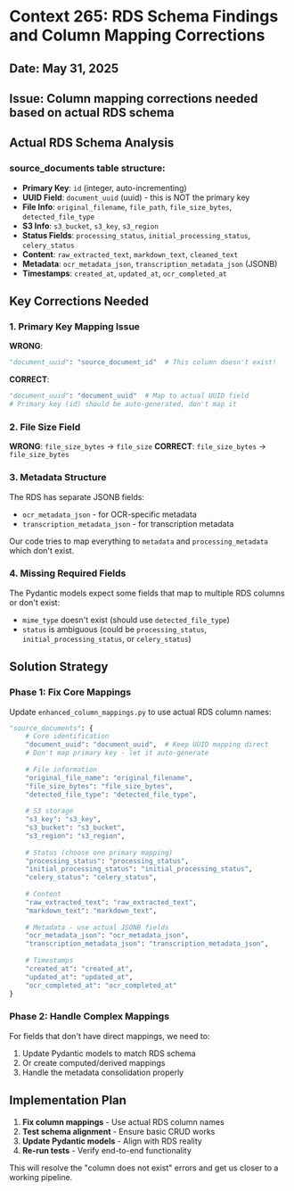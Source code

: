 # Context 265: RDS Schema Findings and Column Mapping Corrections

## Date: May 31, 2025
## Issue: Column mapping corrections needed based on actual RDS schema

## Actual RDS Schema Analysis

### source_documents table structure:
- **Primary Key**: `id` (integer, auto-incrementing)
- **UUID Field**: `document_uuid` (uuid) - this is NOT the primary key
- **File Info**: `original_filename`, `file_path`, `file_size_bytes`, `detected_file_type`
- **S3 Info**: `s3_bucket`, `s3_key`, `s3_region`
- **Status Fields**: `processing_status`, `initial_processing_status`, `celery_status`
- **Content**: `raw_extracted_text`, `markdown_text`, `cleaned_text`
- **Metadata**: `ocr_metadata_json`, `transcription_metadata_json` (JSONB)
- **Timestamps**: `created_at`, `updated_at`, `ocr_completed_at`

## Key Corrections Needed

### 1. Primary Key Mapping Issue
**WRONG**: 
```python
"document_uuid": "source_document_id"  # This column doesn't exist!
```

**CORRECT**:
```python
"document_uuid": "document_uuid"  # Map to actual UUID field
# Primary key (id) should be auto-generated, don't map it
```

### 2. File Size Field
**WRONG**: `file_size_bytes` → `file_size`
**CORRECT**: `file_size_bytes` → `file_size_bytes`

### 3. Metadata Structure
The RDS has separate JSONB fields:
- `ocr_metadata_json` - for OCR-specific metadata
- `transcription_metadata_json` - for transcription metadata

Our code tries to map everything to `metadata` and `processing_metadata` which don't exist.

### 4. Missing Required Fields
The Pydantic models expect some fields that map to multiple RDS columns or don't exist:
- `mime_type` doesn't exist (should use `detected_file_type`)
- `status` is ambiguous (could be `processing_status`, `initial_processing_status`, or `celery_status`)

## Solution Strategy

### Phase 1: Fix Core Mappings
Update `enhanced_column_mappings.py` to use actual RDS column names:

```python
"source_documents": {
    # Core identification
    "document_uuid": "document_uuid",  # Keep UUID mapping direct
    # Don't map primary key - let it auto-generate
    
    # File information
    "original_file_name": "original_filename",
    "file_size_bytes": "file_size_bytes", 
    "detected_file_type": "detected_file_type",
    
    # S3 storage
    "s3_key": "s3_key",
    "s3_bucket": "s3_bucket", 
    "s3_region": "s3_region",
    
    # Status (choose one primary mapping)
    "processing_status": "processing_status",
    "initial_processing_status": "initial_processing_status", 
    "celery_status": "celery_status",
    
    # Content
    "raw_extracted_text": "raw_extracted_text",
    "markdown_text": "markdown_text",
    
    # Metadata - use actual JSONB fields
    "ocr_metadata_json": "ocr_metadata_json",
    "transcription_metadata_json": "transcription_metadata_json",
    
    # Timestamps
    "created_at": "created_at",
    "updated_at": "updated_at",
    "ocr_completed_at": "ocr_completed_at"
}
```

### Phase 2: Handle Complex Mappings
For fields that don't have direct mappings, we need to:
1. Update Pydantic models to match RDS schema
2. Or create computed/derived mappings
3. Handle the metadata consolidation properly

## Implementation Plan

1. **Fix column mappings** - Use actual RDS column names
2. **Test schema alignment** - Ensure basic CRUD works
3. **Update Pydantic models** - Align with RDS reality
4. **Re-run tests** - Verify end-to-end functionality

This will resolve the "column does not exist" errors and get us closer to a working pipeline.